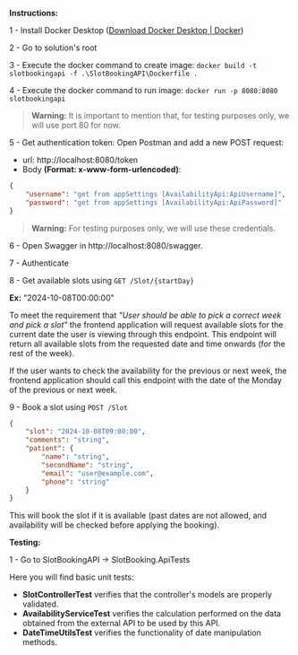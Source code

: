 **Instructions:**

1 - Install Docker Desktop ([Download Docker Desktop | Docker](https://www.docker.com/products/docker-desktop/))

2 - Go to solution's root

3 - Execute the docker command to create image: `docker build -t slotbookingapi -f .\SlotBookingAPI\Dockerfile .`

4 - Execute the docker command to run image: `docker run -p 8080:8080 slotbookingapi`
   
> **Warning:** It is important to mention that, for testing purposes only, we will use port 80 for now.

5 - Get authentication token: Open Postman and add a new POST request:
- url: http://localhost:8080/token
- Body **(Format: x-www-form-urlencoded)**: 
```json
{
    "username": "get from appSettings [AvailabilityApi:ApiUsername]",
    "password": "get from appSettings [AvailabilityApi:ApiPassword]"
}
```
> **Warning:** For testing purposes only, we will use these credentials.

6 - Open Swagger in http://localhost:8080/swagger.

7 - Authenticate

8 - Get available slots using `GET /Slot/{startDay}`

**Ex:** "2024-10-08T00:00:00"

To meet the requirement that *"User should be able to pick a correct week and pick a slot"* the frontend application will request available slots for the current date the user is viewing through this endpoint. This endpoint will return all available slots from the requested date and time onwards (for the rest of the week).

If the user wants to check the availability for the previous or next week, the frontend application should call this endpoint with the date of the Monday of the previous or next week.

9 - Book a slot using `POST /Slot`
```json
{
    "slot": "2024-10-08T09:00:00",
    "comments": "string",
    "patient": {
        "name": "string",
        "secondName": "string",
        "email": "user@example.com",
        "phone": "string"
    }
}
```

This will book the slot if it is available (past dates are not allowed, and availability will be checked before applying the booking).

**Testing:**

1 - Go to SlotBookingAPI -> SlotBooking.ApiTests

Here you will find basic unit tests:
- **SlotControllerTest** verifies that the controller's models are properly validated.
- **AvailabilityServiceTest** verifies the calculation performed on the data obtained from the external API to be used by this API.
- **DateTimeUtilsTest** verifies the functionality of date manipulation methods. 